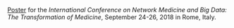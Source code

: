 [Poster](http://bit.ly/INMposter) for the *International
Conference on Network Medicine and Big Data: The Transformation of
Medicine*, September 24-26, 2018 in Rome, Italy.
